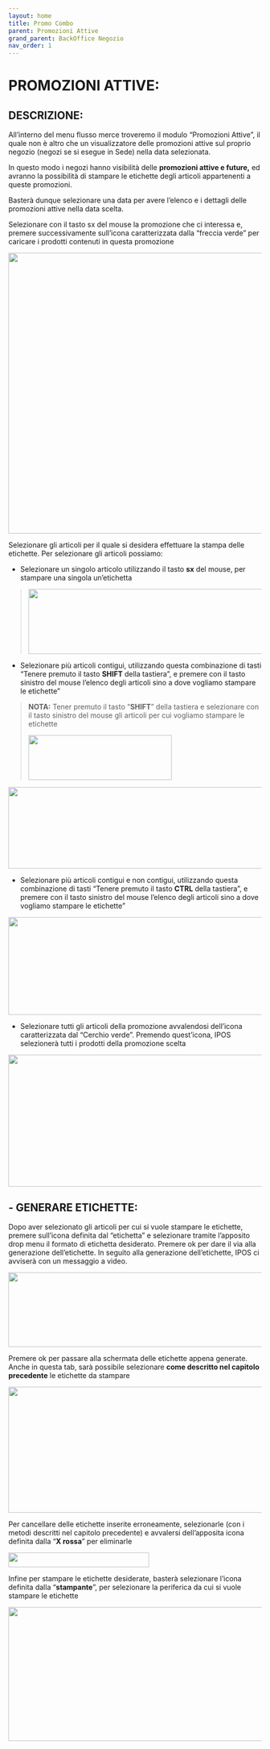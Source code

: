 ```yaml
---
layout: home
title: Promo Combo
parent: Promozioni Attive
grand_parent: BackOffice Negozio
nav_order: 1
---
```



# **PROMOZIONI ATTIVE:**

## **DESCRIZIONE:** 
All’interno del menu flusso merce troveremo il modulo “Promozioni Attive”, il quale non è altro che un visualizzatore delle promozioni attive sul proprio negozio (negozi se si esegue in
Sede) nella data selezionata.

In questo modo i negozi hanno visibilità delle **promozioni attive e future,** ed avranno la possibilità di stampare le etichette degli articoli appartenenti a queste promozioni.

Basterà dunque selezionare una data per avere l’elenco e i dettagli delle promozioni attive nella data scelta.

Selezionare con il tasto sx del mouse la promozione che ci interessa e, premere successivamente sull’icona caratterizzata dalla “freccia verde” per caricare i prodotti contenuti in questa promozione

<img src="./media/image1.png"
style="width:6.69306in;height:5.80208in" />

Selezionare gli articoli per il quale si desidera effettuare la stampa delle etichette. 
Per selezionare gli articoli possiamo:

- Selezionare un singolo articolo utilizzando il tasto **sx** del mouse,
  per stampare una singola un’etichetta

> <img src="./media/image2.png"
> style="width:6.69306in;height:1.33958in" />

- Selezionare più articoli contigui, utilizzando questa combinazione di tasti “Tenere premuto il tasto **SHIFT** della tastiera”, e premere con il tasto sinistro del mouse l’elenco degli articoli sino a dove vogliamo stampare le etichette”

> **NOTA:** Tener premuto il tasto “**SHIFT**” della tastiera e
> selezionare con il tasto sinistro del mouse gli articoli per cui
> vogliamo stampare le etichette
>
><img src="./media/image3.png"
>style="width:2.96875in;height:0.93335in" />

<img src="./media/image4.png"
 style="width:6.69306in;height:1.68542in" />

- Selezionare più articoli contigui e non contigui, utilizzando questa combinazione di tasti
“Tenere premuto il tasto **CTRL** della tastiera”, e premere con il tasto sinistro del mouse l’elenco degli articoli sino a dove vogliamo stampare le etichette”

<img src="./media/image5.png"
style="width:6.69306in;height:2.01944in" />

- Selezionare tutti gli articoli della promozione avvalendosi dell’icona caratterizzata dal “Cerchio verde”. Premendo quest’icona, IPOS selezionerà tutti i prodotti della promozione scelta

<img src="./media/image6.png"
style="width:6.69306in;height:2.72639in" />

## - **GENERARE ETICHETTE:**

Dopo aver selezionato gli articoli per cui si vuole stampare le etichette, premere sull’icona definita dal “etichetta” e selezionare tramite l’apposito drop menu il formato di etichetta desiderato. Premere ok per dare il via alla generazione dell’etichette. In seguito alla generazione dell’etichette, IPOS ci avviserà con un messaggio a video.

<img src="./media/image7.png"
style="width:6.69306in;height:1.54097in" />

Premere ok per passare alla schermata delle etichette appena generate. Anche in questa tab, sarà possibile selezionare **come descritto nel capitolo precedente** le etichette da stampare

<img src="./media/image8.png"
style="width:6.69306in;height:2.60069in" />

Per cancellare delle etichette inserite erroneamente, selezionarle (con i
metodi descritti nel capitolo precedente) e avvalersi dell’apposita
icona definita dalla “**X rossa**” per eliminarle

<img src="./media/image9.png" style="width:2.92025in;height:0.3008in" />

Infine per stampare le etichette desiderate, basterà selezionare l’icona definita dalla
“**stampante**”, per selezionare la periferica da cui si vuole stampare le etichette

<img src="./media/image10.png"
style="width:6.69306in;height:2.77014in" />
